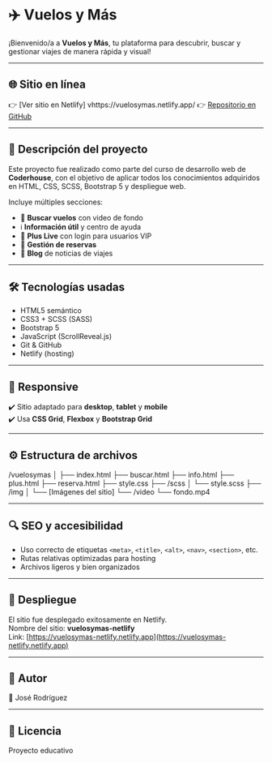 # ✈️ Vuelos y Más

¡Bienvenido/a a **Vuelos y Más**, tu plataforma para descubrir, buscar y gestionar viajes de manera rápida y visual!

---

## 🌐 Sitio en línea

👉 [Ver sitio en Netlify] vhttps://vuelosymas.netlify.app/ 
👉 [Repositorio en GitHub](https://github.com/josegrt1/vuelosymas)

---

## 📄 Descripción del proyecto

Este proyecto fue realizado como parte del curso de desarrollo web de **Coderhouse**, con el objetivo de aplicar todos los conocimientos adquiridos en HTML, CSS, SCSS, Bootstrap 5 y despliegue web.

Incluye múltiples secciones:

- 🧭 **Buscar vuelos** con video de fondo
- ℹ️ **Información útil** y centro de ayuda
- 🌟 **Plus Live** con login para usuarios VIP
- 📑 **Gestión de reservas**
- 📰 **Blog** de noticias de viajes

---

## 🛠️ Tecnologías usadas

- HTML5 semántico
- CSS3 + SCSS (SASS)
- Bootstrap 5
- JavaScript (ScrollReveal.js)
- Git & GitHub
- Netlify (hosting)

---

## 📱 Responsive

✔️ Sitio adaptado para **desktop**, **tablet** y **mobile**  
✔️ Usa **CSS Grid**, **Flexbox** y **Bootstrap Grid**

---

## ⚙️ Estructura de archivos

/vuelosymas
│
├── index.html
├── buscar.html
├── info.html
├── plus.html
├── reserva.html
├── style.css
├── /scss
│ └── style.scss
├── /img
│ └── [Imágenes del sitio]
└── /video
└── fondo.mp4

---

## 🔍 SEO y accesibilidad

- Uso correcto de etiquetas `<meta>`, `<title>`, `<alt>`, `<nav>`, `<section>`, etc.
- Rutas relativas optimizadas para hosting
- Archivos ligeros y bien organizados

---

## 🚀 Despliegue

El sitio fue desplegado exitosamente en Netlify.  
Nombre del sitio: **vuelosymas-netlify**  
Link: [https://vuelosymas-netlify.netlify.app](https://vuelosymas-netlify.netlify.app)

---

## 🙌 Autor

👤 José Rodríguez  

---

## 📌 Licencia

Proyecto educativo
